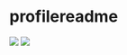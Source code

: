 # profilereadme
![](https://github.com/tomizuu/profilereadme/blob/master/overview.svg)
![](https://github.com/tomizuu/profilereadme/blob/master/languages.svg)
